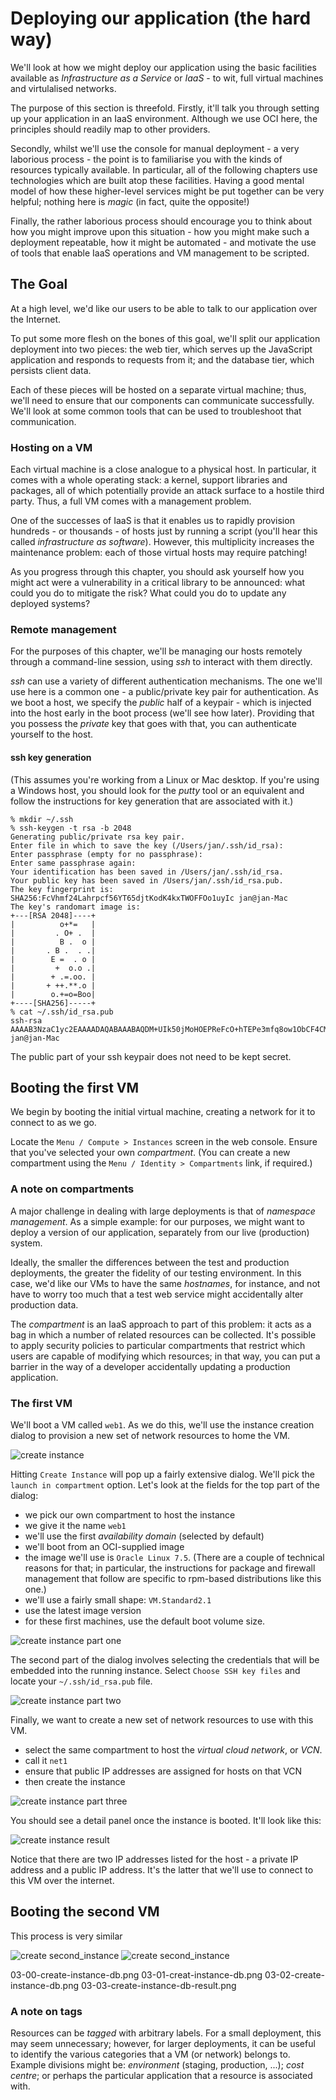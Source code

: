 # Deploying our application (the hard way)

We'll look at how we might deploy our application using the basic facilities available as _Infrastructure as a Service_ or _IaaS_ - to wit, full virtual machines and virtulalised networks.

The purpose of this section is threefold. Firstly, it'll talk you through setting up your application in an IaaS environment. Although we use OCI here, the principles should readily map to other providers.

Secondly, whilst we'll use the console for manual deployment - a very laborious process - the point is to familiarise you with the kinds of resources typically available. In particular, all of the following chapters use technologies which are built atop these facilities. Having a good mental model of how these higher-level services might be put together can be very helpful; nothing here is _magic_ (in fact, quite the opposite!)

Finally, the rather laborious process should encourage you to think about how you might improve upon this situation - how you might make such a deployment repeatable, how it might be automated - and motivate the use of tools that enable IaaS operations and VM management to be scripted.

## The Goal

At a high level, we'd like our users to be able to talk to our application over the Internet.

To put some more flesh on the bones of this goal, we'll split our application deployment into two pieces: the web tier, which serves up the JavaScript application and responds to requests from it; and the database tier, which persists client data.

Each of these pieces will be hosted on a separate virtual machine; thus, we'll need to ensure that our components can communicate successfully. We'll look at some common tools that can be used to troubleshoot that communication.

### Hosting on a VM

Each virtual machine is a close analogue to a physical host. In particular, it comes with a whole operating stack: a kernel, support libraries and packages, all of which potentially provide an attack surface to a hostile third party. Thus, a full VM comes with a management problem.

One of the successes of IaaS is that it enables us to rapidly provision hundreds - or thousands - of hosts just by running a script (you'll hear this called _infrastructure as software_). However, this multiplicity increases the maintenance problem: each of those virtual hosts may require patching!

As you progress through this chapter, you should ask yourself how you might act were a vulnerability in a critical library to be announced: what could you do to mitigate the risk? What could you do to update any deployed systems?

### Remote management

For the purposes of this chapter, we'll be managing our hosts remotely through a command-line session, using _ssh_ to interact with them directly.

_ssh_ can use a variety of different authentication mechanisms. The one we'll use here is a common one - a public/private key pair for authentication. As we boot a host, we specify the _public_ half of a keypair - which is injected into the host early in the boot process (we'll see how later). Providing that you possess the _private_ key that goes with that, you can authenticate yourself to the host.

#### ssh key generation

(This assumes you're working from a Linux or Mac desktop. If you're using a Windows host, you should look for the _putty_ tool or an equivalent and follow the instructions for key generation that are associated with it.)

    % mkdir ~/.ssh
    % ssh-keygen -t rsa -b 2048
    Generating public/private rsa key pair.
    Enter file in which to save the key (/Users/jan/.ssh/id_rsa): 
    Enter passphrase (empty for no passphrase): 
    Enter same passphrase again: 
    Your identification has been saved in /Users/jan/.ssh/id_rsa.
    Your public key has been saved in /Users/jan/.ssh/id_rsa.pub.
    The key fingerprint is:
    SHA256:FcVhmf24Lahrpcf56YT65djtKodK4kxTWOFFOo1uyIc jan@jan-Mac
    The key's randomart image is:
    +---[RSA 2048]----+
    |          o+*=   |
    |         . O+ .  |
    |          B .  o |
    |       . B .  . .|
    |        E =  . o |
    |         +  o.o .|
    |        + .=.oo. |
    |       + ++.**.o |
    |        o.+=o=Boo|
    +----[SHA256]-----+
    % cat ~/.ssh/id_rsa.pub
    ssh-rsa AAAAB3NzaC1yc2EAAAADAQABAAABAQDM+UIk50jMoHOEPReFcO+hTEPe3mfq8ow1ObCF4CM29OjixwWH5UJr08+CbkSZgs11LgYPu5QiK17sETSaWW4ZXQC88j5KzsxrgApRb84a+q9gPgGE0nmLAb2ZjGP13dX5Pu41b6vsapglci5/lALFq/by5G6fzqQtrh0m3d0mr3hRu1aE1vY1K6igy3Mj8/tyZxcN4OJkFbV4wzavmdpPPgh0LXT41bWfQDzQRlSs/nLPGIuUOlNpSInfSSvNvSz8ZtsWPQZtt1zuVMIhCwUdzF01urWw4ATkghk9GKNtze9ocGIrIcbNhSSQQiqkYnS8UdHUdfzr+MejiuefsMI1 jan@jan-Mac

The public part of your ssh keypair does not need to be kept secret.

## Booting the first VM

We begin by booting the initial virtual machine, creating a network for it to connect to as we go.

Locate the `Menu / Compute > Instances` screen in the web console. Ensure that you've selected your own _compartment_. (You can create a new compartment using the `Menu / Identity > Compartments` link, if required.)

### A note on compartments

A major challenge in dealing with large deployments is that of _namespace management_. As a simple example: for our purposes, we might want to deploy a version of our application, separately from our live (production) system.

Ideally, the smaller the differences between the test and production deployments, the greater the fidelity of our testing environment. In this case, we'd like our VMs to have the same _hostnames_, for instance, and not have to worry too much that a test web service might accidentally alter production data.

The _compartment_ is an IaaS approach to part of this problem: it acts as a bag in which a number of related resources can be collected. It's possible to apply security policies to particular compartments that restrict which users are capable of modifying which resources; in that way, you can put a barrier in the way of a developer accidentally updating a production application.

### The first VM

We'll boot a VM called `web1`. As we do this, we'll use the instance creation dialog to provision a new set of network resources to home the VM.

![create instance](01-02-oci-console.png "Empty instances view")

Hitting `Create Instance` will pop up a fairly extensive dialog. We'll pick the `launch in compartment` option. Let's look at the fields for the top part of the dialog:

- we pick our own compartment to host the instance
- we give it the name `web1`
- we'll use the first _availability domain_ (selected by default)
- we'll boot from an OCI-supplied image
- the image we'll use is `Oracle Linux 7.5`. (There are a couple of technical reasons for that; in particular, the instructions for package and firewall management that follow are specific to rpm-based distributions like this one.)
- we'll use a fairly small shape: `VM.Standard2.1`
- use the latest image version
- for these first machines, use the default boot volume size.

![create instance part one](02-00-create-instance-web-with-network.png "Launch compartment, part one")

The second part of the dialog involves selecting the credentials that will be embedded into the running instance. Select `Choose SSH key files` and locate your `~/.ssh/id_rsa.pub` file.

![create instance part two](02-01-create-instance-web-with-network.png "Launch compartment, ssh information")

Finally, we want to create a new set of network resources to use with this VM.

- select the same compartment to host the _virtual cloud network_, or _VCN_.
- call it `net1`
- ensure that public IP addresses are assigned for hosts on that VCN
- then create the instance

![create instance part three](02-02-create-instance-web-with-network.png "Launch compartment, networking")

You should see a detail panel once the instance is booted. It'll look like this:

![create instance result](02-03-create-instance-web-result.png "Launch compartment, result")

Notice that there are two IP addresses listed for the host - a private IP address and a public IP address. It's the latter that we'll use to connect to this VM over the internet.

## Booting the second VM

This process is very similar

![create second_instance](03-00-create-instance-db.png "Launch compartment, result")
![create second_instance](03-00-create-instance-db.png "Launch compartment, result")

03-00-create-instance-db.png
03-01-creat-instance-db.png
03-02-create-instance-db.png
03-03-create-instance-db-result.png

### A note on tags

Resources can be _tagged_ with arbitrary labels. For a small deployment, this may seem unnecessary; however, for larger deployments, it can be useful to identify the various categories that a VM (or network) belongs to. Example divisions might be: _environment_ (staging, production, ...); _cost centre_; or perhaps the particular application that a resource is associated with.